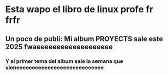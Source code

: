 # Esta wapo el libro de linux profe fr frfr
## Un poco de publi: Mi album PROYECTS sale este 2025 fwaeeeeeeeeeeeeeeeeeee
### Y el primer tema del album sale la semana que vieneeeeeeeeeeeeeeeeeeeeeeeeeeee